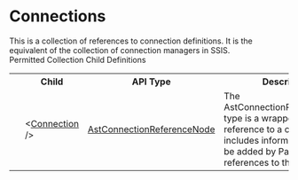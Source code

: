 # Connections

<div class="LanguageSummary"><div class ="SummaryItem">This is a collection of references to connection definitions.  It is the equivalent of the collection of connection managers in SSIS.</div></div><div class="SchemaBindingGroup"><div class="SchemaBindingGroupHeader">Permitted Collection Child Definitions</div><table id="SchemaBindingList" class="SchemaBindingList"><tbody><tr><th class="SchemaBindingIconColumnHeader">&nbsp;</th><th class="SchemaBindingNameColumnHeader">Child</th><th class="SchemaBindingTypeColumnHeader">API Type</th><th class="SchemaBindingSummaryColumnHeader">Description</th></tr><tr class="cd0"><td class="SchemaBindingIcon"><div class="NotRequired" /></td><td class="SchemaBindingName"><span class="punc">&lt;</span><a href=Varigence.Languages.Biml.Connection.AstConnectionReferenceNode.html">Connection</a><span class="punc"> /&gt;</span></td><td class="SchemaBindingType"><a href="../api-reference/Varigence.Languages.Biml.Connection.AstConnectionReferenceNode.html">AstConnectionReferenceNode</a></td><td class="SchemaBindingSummary">The AstConnectionReferenceNode type is a wrapper for a direct reference to a connection.  It includes information that can be added by Package references to the connection.</td></tr></tbody></table></div>